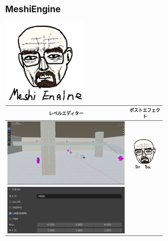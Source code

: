 # MeshiEngine
![顔](https://github.com/kKatsumatAa/TextureRipo/blob/master/image/walter.png "顔")

| レベルエディター | ポストエフェクト |
| ----------- | -------------- |
| ![レベルエディタ](https://github.com/kKatsumatAa/TextureRipo/blob/master/image/%E3%82%B9%E3%82%AF%E3%83%AA%E3%83%BC%E3%83%B3%E3%82%B7%E3%83%A7%E3%83%83%E3%83%88%202023-07-25%20155338.png "レベルエディタ") | ![ポストエフェクト](https://github.com/kKatsumatAa/MeshiEngine/blob/master/Resources/image/walter.png "ポストエフェクト") |
| ![レベルエディタ2](https://github.com/kKatsumatAa/TextureRipo/blob/master/image/%E3%82%B9%E3%82%AF%E3%83%AA%E3%83%BC%E3%83%B3%E3%82%B7%E3%83%A7%E3%83%83%E3%83%88%202023-07-25%20155643.png "レベルエディタ2") | |
